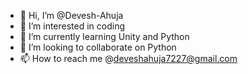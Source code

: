 - 👋 Hi, I’m @Devesh-Ahuja
- 👀 I’m interested in coding
- 🌱 I’m currently learning Unity and Python
- 💞️ I’m looking to collaborate on Python
- 📫 How to reach me @deveshahuja7227@gmail.com

<!---
Devesh-Ahuja/Devesh-Ahuja is a ✨ special ✨ repository because its `README.md` (this file) appears on your GitHub profile.
You can click the Preview link to take a look at your changes.
--->
